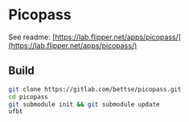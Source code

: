 # Picopass

See readme: [https://lab.flipper.net/apps/picopass/](https://lab.flipper.net/apps/picopass/)

## Build

```bash
git clone https://gitlab.com/bettse/picopass.git
cd picopass
git submodule init && git submodule update
ufbt
```
